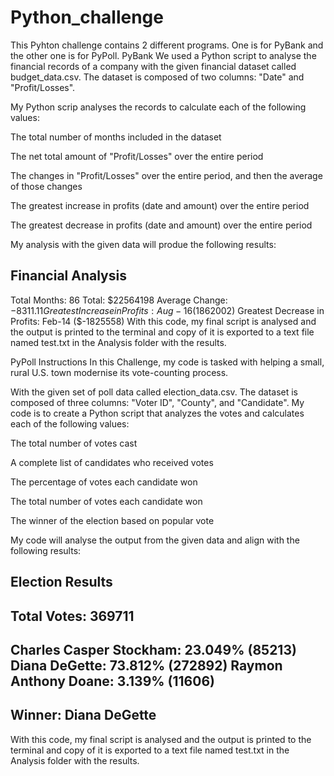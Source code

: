 # Python_challenge
This Pyhton challenge contains 2 different programs. One is for PyBank and the other one is for PyPoll.
PyBank 
We used a Python script to analyse the financial records of a company with the  given  financial dataset called budget_data.csv. The dataset is composed of two columns: "Date" and "Profit/Losses".

My Python scrip  analyses the records to calculate each of the following values:

The total number of months included in the dataset

The net total amount of "Profit/Losses" over the entire period

The changes in "Profit/Losses" over the entire period, and then the average of those changes

The greatest increase in profits (date and amount) over the entire period

The greatest decrease in profits (date and amount) over the entire period

My analysis with the given data will produe the following results:

Financial Analysis
----------------------------
Total Months: 86
Total: $22564198
Average Change: $-8311.11
Greatest Increase in Profits: Aug-16 ($1862002)
Greatest Decrease in Profits: Feb-14 ($-1825558)
With this code, my final script is analysed and the output is printed to the terminal and copy of it is exported to a text file named test.txt  in the Analysis folder with the results.

PyPoll Instructions
In this Challenge, my code is tasked with helping a small, rural U.S. town modernise its vote-counting process.

With the  given  set of poll data called election_data.csv. The dataset is composed of three columns: "Voter ID", "County", and "Candidate". My code  is to create a Python script that analyzes the votes and calculates each of the following values:

The total number of votes cast

A complete list of candidates who received votes

The percentage of votes each candidate won

The total number of votes each candidate won

The winner of the election based on popular vote

My code will analyse the output from the given data and align with the following results:

Election Results
-------------------------
Total Votes: 369711
-------------------------
Charles Casper Stockham: 23.049% (85213)
Diana DeGette: 73.812% (272892)
Raymon Anthony Doane: 3.139% (11606)
-------------------------
Winner: Diana DeGette
-------------------------
With this code, my final script is analysed and the output is printed to the terminal and copy of it is exported to a text file named test.txt  in the Analysis folder with the results.

